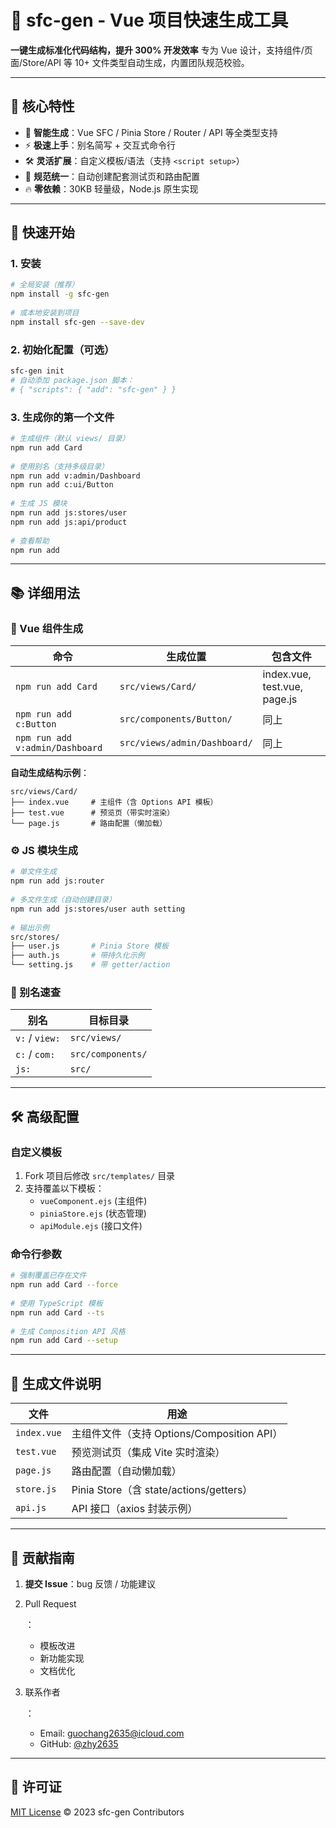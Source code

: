 # 🚀 sfc-gen - Vue 项目快速生成工具

**一键生成标准化代码结构，提升 300% 开发效率**
专为 Vue 设计，支持组件/页面/Store/API 等 10+ 文件类型自动生成，内置团队规范校验。

------

## 🌟 核心特性

- 🎯 **智能生成**：Vue SFC / Pinia Store / Router / API 等全类型支持
- ⚡ **极速上手**：别名简写 + 交互式命令行
- 🛠 **灵活扩展**：自定义模板/语法（支持 `<script setup>`）
- 📂 **规范统一**：自动创建配套测试页和路由配置
- 🔥 **零依赖**：30KB 轻量级，Node.js 原生实现

------

## 🚀 快速开始

### 1. 安装

```bash
# 全局安装（推荐）
npm install -g sfc-gen
 
# 或本地安装到项目
npm install sfc-gen --save-dev
```

### 2. 初始化配置（可选）

```bash
sfc-gen init
# 自动添加 package.json 脚本：
# { "scripts": { "add": "sfc-gen" } }
```

### 3. 生成你的第一个文件

```bash
# 生成组件（默认 views/ 目录）
npm run add Card
 
# 使用别名（支持多级目录）
npm run add v:admin/Dashboard
npm run add c:ui/Button
 
# 生成 JS 模块
npm run add js:stores/user
npm run add js:api/product
 
# 查看帮助
npm run add
```

------

## 📚 详细用法

### 🎨 Vue 组件生成



| 命令                            | 生成位置                     | 包含文件                     |
| ------------------------------- | ---------------------------- | ---------------------------- |
| `npm run add Card`              | `src/views/Card/`            | index.vue, test.vue, page.js |
| `npm run add c:Button`          | `src/components/Button/`     | 同上                         |
| `npm run add v:admin/Dashboard` | `src/views/admin/Dashboard/` | 同上                         |



**自动生成结构示例**：

```
src/views/Card/
├── index.vue     # 主组件（含 Options API 模板）
├── test.vue      # 预览页（带实时渲染）
└── page.js       # 路由配置（懒加载）
```

### ⚙️ JS 模块生成

```bash
# 单文件生成
npm run add js:router
 
# 多文件生成（自动创建目录）
npm run add js:stores/user auth setting
 
# 输出示例
src/stores/
├── user.js       # Pinia Store 模板
├── auth.js       # 带持久化示例
└── setting.js    # 带 getter/action
```

### 🔖 别名速查



| 别名           | 目标目录          |
| -------------- | ----------------- |
| `v:` / `view:` | `src/views/`      |
| `c:` / `com:`  | `src/components/` |
| `js:`          | `src/`            |



------

## 🛠 高级配置

### 自定义模板

1. Fork 项目后修改 `src/templates/` 目录
2. 支持覆盖以下模板：
   - `vueComponent.ejs` (主组件)
   - `piniaStore.ejs` (状态管理)
   - `apiModule.ejs` (接口文件)

### 命令行参数

```bash
# 强制覆盖已存在文件
npm run add Card --force
 
# 使用 TypeScript 模板
npm run add Card --ts
 
# 生成 Composition API 风格
npm run add Card --setup
```

------

## 📄 生成文件说明



| 文件        | 用途                                       |
| ----------- | ------------------------------------------ |
| `index.vue` | 主组件文件（支持 Options/Composition API） |
| `test.vue`  | 预览测试页（集成 Vite 实时渲染）           |
| `page.js`   | 路由配置（自动懒加载）                     |
| `store.js`  | Pinia Store（含 state/actions/getters）    |
| `api.js`    | API 接口（axios 封装示例）                 |



------

## 🤝 贡献指南

1. **提交 Issue**：bug 反馈 / 功能建议

2. Pull Request

   ：

   - 模板改进
   - 新功能实现
   - 文档优化

3. 联系作者

   ：

   - Email: [guochang2635@icloud.com](mailto:your.email@example.com)
   - GitHub: [@zhy2635](https://github.com/your-username/sfc-gen)

------

## 📜 许可证

[MIT License](https://opensource.org/licenses/MIT)
© 2023 sfc-gen Contributors